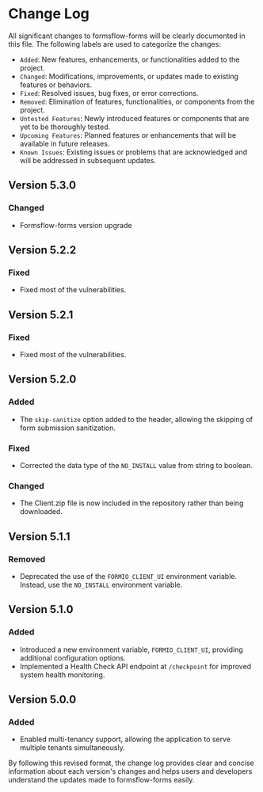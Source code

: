 # Change Log

All significant changes to formsflow-forms will be clearly documented in this file. The following labels are used to categorize the changes:

- `Added`: New features, enhancements, or functionalities added to the project.
- `Changed`: Modifications, improvements, or updates made to existing features or behaviors.
- `Fixed`: Resolved issues, bug fixes, or error corrections.
- `Removed`: Elimination of features, functionalities, or components from the project.
- `Untested Features`: Newly introduced features or components that are yet to be thoroughly tested.
- `Upcoming Features`: Planned features or enhancements that will be available in future releases.
- `Known Issues`: Existing issues or problems that are acknowledged and will be addressed in subsequent updates.

## Version 5.3.0
### Changed
- Formsflow-forms version upgrade

## Version 5.2.2
### Fixed
- Fixed most of the vulnerabilities.

## Version 5.2.1
### Fixed
- Fixed most of the vulnerabilities.

## Version 5.2.0
### Added
- The `skip-sanitize` option added to the header, allowing the skipping of form submission sanitization.

### Fixed
- Corrected the data type of the `NO_INSTALL` value from string to boolean.

### Changed
- The Client.zip file is now included in the repository rather than being downloaded.

## Version 5.1.1
### Removed
- Deprecated the use of the `FORMIO_CLIENT_UI` environment variable. Instead, use the `NO_INSTALL` environment variable.

## Version 5.1.0
### Added
- Introduced a new environment variable, `FORMIO_CLIENT_UI`, providing additional configuration options.
- Implemented a Health Check API endpoint at `/checkpoint` for improved system health monitoring.

## Version 5.0.0
### Added
- Enabled multi-tenancy support, allowing the application to serve multiple tenants simultaneously.

By following this revised format, the change log provides clear and concise information about each version's changes and helps users and developers understand the updates made to formsflow-forms easily.
